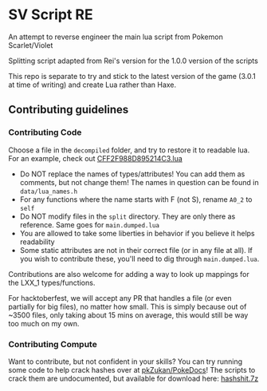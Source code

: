 # SV Script RE

An attempt to reverse engineer the main lua script from Pokemon Scarlet/Violet

Splitting script adapted from Rei's version for the 1.0.0 version of the scripts

This repo is separate to try and stick to the latest version of the game (3.0.1 at time of writing) and create Lua rather than Haxe.

## Contributing guidelines

### Contributing Code

Choose a file in the `decompiled` folder, and try to restore it to readable lua. For an example, check out [CFF2F988D895214C3.lua](https://github.com/Martmists-GH/SV-Script-RE/blob/master/decompiled/CFF2F988D895214C3.lua)

- Do NOT replace the names of types/attributes! You can add them as comments, but not change them! The names in question can be found in `data/lua_names.h`
- For any functions where the name starts with F (not S), rename `A0_2` to `self`
- Do NOT modify files in the `split` directory. They are only there as reference. Same goes for `main.dumped.lua`
- You are allowed to take some liberties in behavior if you believe it helps readability
- Some static attributes are not in their correct file (or in any file at all). If you wish to contribute these, you'll need to dig through `main.dumped.lua`.

Contributions are also welcome for adding a way to look up mappings for the LXX_1 types/functions.

For hacktoberfest, we will accept any PR that handles a file (or even partially for big files), no matter how small. This is simply because out of ~3500 files, only taking about 15 mins on average, this would still be way too much on my own.

### Contributing Compute

Want to contribute, but not confident in your skills? You can try running some code to help crack hashes over at [pkZukan/PokeDocs](https://github.com/pkZukan/PokeDocs/tree/main/SV/Hashlists/Lua)!
The scripts to crack them are undocumented, but available for download here: [hashshit.7z](https://cdn.discordapp.com/attachments/1042884408568459324/1097188681871278090/hashshit.7z?ex=67001016&is=66febe96&hm=d910ef0b3d9f33982d6d5442b1827034eb24484d2d54cda250df8f0a2d06ed1b&)
